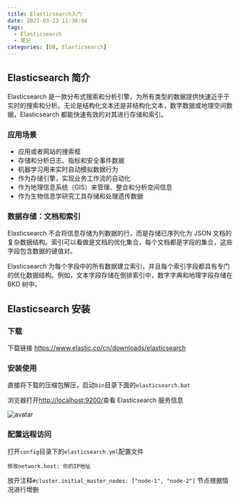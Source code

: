 ```yaml
---
title: Elasticsearch入门
date: 2021-03-23 11:38:04
tags:
  - Elasticsearch
  - 笔记
categories: [DB, Elasticsearch]
---
```


## Elasticsearch 简介

Elasticsearch 是一款分布式搜索和分析引擎，为所有类型的数据提供快速近乎于实时的搜索和分析。无论是结构化文本还是非结构化文本，数字数据或地理空间数据，Elasticsearch 都能快速有效的对其进行存储和索引。

### 应用场景

- 应用或者网站的搜索框
- 存储和分析日志、指标和安全事件数据
- 机器学习用来实时自动模拟数据行为
- 作为存储引擎，实现业务工作流的自动化
- 作为地理信息系统（GIS）来管理、整合和分析空间信息
- 作为生物信息学研究工具存储和处理遗传数据

### 数据存储：文档和索引

Elasticsearch 不会将信息存储为列数据的行，而是存储已序列化为 JSON 文档的复杂数据结构。索引可以看做是文档的优化集合，每个文档都是字段的集合，这些字段包含数据的键值对。

Elasticsearch 为每个字段中的所有数据建立索引，并且每个索引字段都具有专门的优化数据结构。例如，文本字段存储在倒排索引中，数字字典和地理字段存储在 BKD 树中。

## Elasticsearch 安装

### 下载

下载链接 <https://www.elastic.co/cn/downloads/elasticsearch>

### 安装使用

直接将下载的压缩包解压，启动`bin`目录下面的`elasticsearch.bat`

浏览器打开<http://localhost:9200/>查看 Elasticsearch 服务信息

![avatar](https://img.imgdb.cn/item/6061419f8322e6675c770dcf.jpg)

### 配置远程访问

打开`config`目录下的`elasticsearch.yml`配置文件

`修改network.host: 你的IP地址`

放开注释`#cluster.initial_master_nodes: ["node-1", "node-2"]`
节点根据情况进行增删
